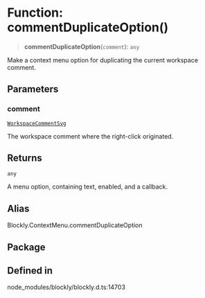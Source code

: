# Function: commentDuplicateOption()

> **commentDuplicateOption**(`comment`): `any`

Make a context menu option for duplicating the current workspace comment.

## Parameters

### comment

[`WorkspaceCommentSvg`](../../classes/WorkspaceCommentSvg.md)

The workspace comment where the
right-click originated.

## Returns

`any`

A menu option, containing text, enabled, and a callback.

## Alias

Blockly.ContextMenu.commentDuplicateOption

## Package

## Defined in

node_modules/blockly/blockly.d.ts:14703

